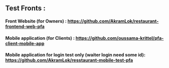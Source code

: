 ## Test Fronts : 
  #### Front Website (for Owners) : https://github.com/AkramLok/restaurant-frontend-web-pfa
  #### Mobile application (for Clients) : https://github.com/oussama-krittel/pfa-client-mobile-app
  #### Mobile application for login test only (waiter login need some id): https://github.com/AkramLok/resstaurant-mobile-test-pfa
